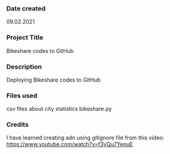 ### Date created
09.02.2021

### Project Title
Bikeshare codes to GitHub

### Description
Deploying Bikeshare codes to GitHub

### Files used
csv files about city statistics
bikeshare.py

### Credits
I have learned creating adn using gitignore file from this video:  https://www.youtube.com/watch?v=f3yQu7YepuE
